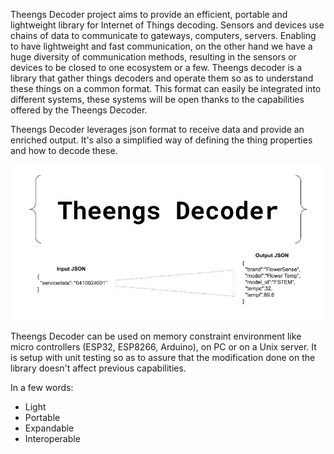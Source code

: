 Theengs Decoder project aims to provide an efficient, portable and lightweight library for Internet of Things decoding.
Sensors and devices use chains of data to communicate to gateways, computers, servers. Enabling to have lightweight and fast communication, on the other hand we have a huge diversity of communication methods, resulting in the sensors or devices to be closed to one ecosystem or a few.
Theengs decoder is a library that gather things decoders and operate them so as to understand these things on a common format. This format can easily be integrated into different systems, these systems will be open thanks to the capabilities offered by the Theengs Decoder.

Theengs Decoder leverages json format to receive data and provide an enriched output.
It's also a simplified way of defining the thing properties and how to decode these.

![Overview](/docs/img/Theengs_decoder.jpg)

Theengs Decoder can be used on memory constraint environment like micro controllers (ESP32, ESP8266, Arduino), on PC or on a Unix server.
It is setup with unit testing so as to assure that the modification done on the library doesn't affect previous capabilities.

In a few words:
* Light
* Portable
* Expandable
* Interoperable
